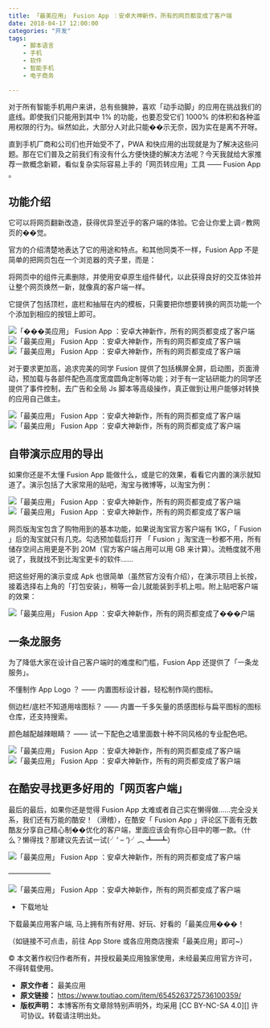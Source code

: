 ```yaml
---
title: 「最美应用」 Fusion App ：安卓大神新作，所有的网页都变成了客户端
date: 2018-04-17 12:00:00
categories: "开发"
tags:
	- 脚本语言
	- 手机
	- 软件
	- 智能手机
	- 电子商务

---
```


对于所有智能手机用户来讲，总有些臃肿，喜欢「动手动脚」的应用在挑战我们的底线。即使我们只能用到其中 1% 的功能，也要忍受它们 1000% 的体积和各种滥用权限的行为。纵然如此，大部分人对此只能��示无奈，因为实在是离不开呀。

直到手机厂商和公司们也开始受不了，PWA 和快应用的出现就是为了解决这些问题。那在它们普及之前我们有没有什么方便快捷的解决方法呢？今天我就给大家推荐一款概念新颖，看似复杂实际容易上手的「网页转应用」工具 —— Fusion App 。

## 功能介绍 ##

它可以将网页翻新改造，获得优异至近乎的客户端的体验。它会让你爱上调♂教网页的��觉。

官方的介绍清楚地表达了它的用途和特点。和其他同类不一样，Fusion App 不是简单的把网页包在一个浏览器的壳子里，而是：

将网页中的组件元素删除，并使用安卓原生组件替代，以此获得良好的交互体验并让整个网页焕然一新，就像真的客户端一样。

它提供了包括顶栏，底栏和抽屉在内的模板，只需要把你想要转换的网页功能一个个添加到相应的按钮上即可。

![「���美应用」 Fusion App ：安卓大神新作，所有的网页都变成了客户端][Fusion App]![「最美应用」 Fusion App ：安卓大神新作，所有的网页都变成了客户端][Fusion App 1]![「最美应用」 Fusion App ：安卓大神新作，所有的网页都变成了客户端][Fusion App 2]

对于要求更加高，追求完美的同学 Fusion 提供了包括横屏全屏，启动图，页面滑动，预加载与各部件配色高度宽度圆角定制等功能；对于有一定钻研能力的同学还提供了事件控制，去广告和全局 Js 脚本等高级操作，真正做到让用户能够对转换的应用自己做主。

![「最美应用」 Fusion App ：安卓大神新作，所有的网页都变成了客户端][Fusion App 3]![「最美应用」 Fusion App ：安卓大神新作，所有的网页都变成了客户端][Fusion App 4]

## 自带演示应用的导出 ##

如果你还是不太懂 Fusion App 能做什么，或是它的效果，看看它内置的演示就知道了。演示包括了大家常用的贴吧，淘宝与微博等，以淘宝为例：

![「最美应用」 Fusion App ：安卓大神新作，所有的网页都变成了客户端][Fusion App 5]![「最美应用」 Fusion App ：安卓大神新作，所有的网页都变成了客户端][Fusion App 6]

网页版淘宝包含了购物用到的基本功能，如果说淘宝官方客户端有 1KG，「 Fusion 」后的淘宝就只有几克。勾选预加载后打开 「 Fusion 」淘宝连一秒都不用，所有储存空间占用更是不到 20M（官方客户端占用可以用 GB 来计算）。流畅度就不用说了，我就找不到比淘宝更卡的软件......

把这些好用的演示变成 Apk 也很简单（虽然官方没有介绍），在演示项目上长按，接着选择右上角的「打包安装」，稍等一会儿就能装到手机上啦。附上贴吧客户端的效果：

![「最美应用」 Fusion App ：安卓大神新作，所有的网页都变成了���户端][Fusion App 7]

## 一条龙服务 ##

为了降低大家在设计自己客户端时的难度和门槛，Fusion App 还提供了「一条龙服务」。

不懂制作 App Logo ？ —— 内置图标设计器，轻松制作简约图标。

侧边栏/底栏不知道用啥图标？ —— 内置一千多矢量的质感图标与扁平图标的图标仓库，还支持搜索。

颜色越配越辣眼睛？ —— 试一下配色之墙里面数十种不同风格的专业配色吧。

![「最美应用」 Fusion App ：安卓大神新作，所有的网页都变成了客户端][Fusion App 8]![「最美应用」 Fusion App ：安卓大神新作，所有的网页都变成了客户端][Fusion App 9]

## 在酷安寻找更多好用的「网页客户端」 ##

最后的最后，如果你还是觉得 Fusion App 太难或者自己实在懒得做......完全没关系，我们还有万能的酷安！（滑稽），在酷安「 Fusion App 」评论区下面有无数酷友分享自己精心制��优化的客户端，里面应该会有你心目中的哪一款。（什么？懒得找？那建议先去试一试(╯’ – ‘)╯︵ ┻━┻）

![「最美应用」 Fusion App ：安卓大神新作，所有的网页都变成了客户端][Fusion App 10]

——————

![「最美应用」 Fusion App ：安卓大神新作，所有的网页都变成了客户端][Fusion App 11]

 *  下载地址

下载最美应用客户端, 马上拥有所有好用、好玩、好看的「最美应用���！

（如链接不可点击，前往 App Store 或各应用商店搜索「最美应用」即可~）

© 本文著作权归作者所有，并授权最美应用独家使用，未经最美应用官方许可，不得转载使用。


[Fusion App]: http://p3.pstatp.com/large/78b4000a212f2085f845
[Fusion App 1]: http://p1.pstatp.com/large/78b0000fc4d3413ae505
[Fusion App 2]: http://p3.pstatp.com/large/78b2000aa282abfa799f
[Fusion App 3]: /pro/os/crawler/IAZ7-BM3E-7JFZ.jpg
[Fusion App 4]: /pro/os/crawler/URNB-2UMR-U63I.jpg
[Fusion App 5]: /pro/os/crawler/INRB-MVM7-JAEQ.jpg
[Fusion App 6]: /pro/os/crawler/NRFV-A2UM-RUJA.jpg
[Fusion App 7]: /pro/os/crawler/3IAR-EVE7-ZI3Q.jpg
[Fusion App 8]: /pro/os/crawler/JEIN-JBJR-MINN.jpg
[Fusion App 9]: /pro/os/crawler/6ZVN-BMMB-JBB2.jpg
[Fusion App 10]: http://p9.pstatp.com/large/78b2000aa284f83ee4ac
[Fusion App 11]: http://p1.pstatp.com/large/78b500094917b5dc3a93
 *  **原文作者：** 最美应用
 *  **原文链接：** https://www.toutiao.com/item/6545263725736100359/
 *  **版权声明：** 本博客所有文章除特别声明外，均采用 [CC BY-NC-SA 4.0][] 许可协议。转载请注明出处。